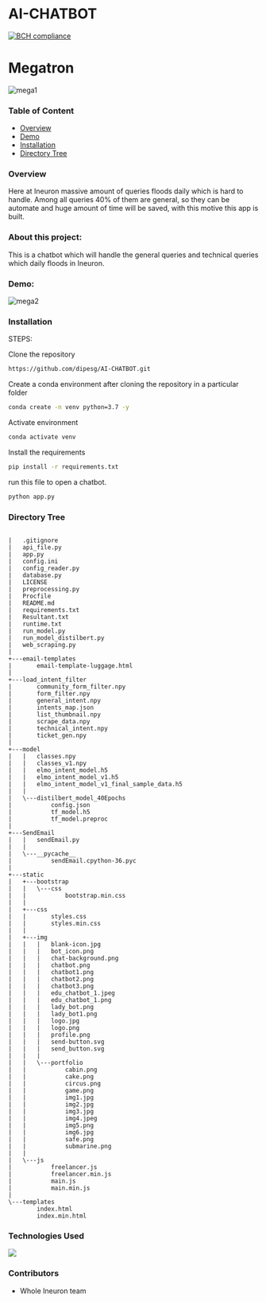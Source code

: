 # AI-CHATBOT
[![BCH compliance](https://bettercodehub.com/edge/badge/dipesg/Movie-Recommendation-System?branch=main)](https://bettercodehub.com/)
# Megatron
![mega1](https://user-images.githubusercontent.com/75604769/165954550-c32c26ec-16d7-40a6-a9ed-0c39f7e63476.png)

### Table of Content
  
  * [Overview](#overview)
  * [Demo](#demo)
  * [Installation](#installation)
  * [Directory Tree](#directory-tree)

### Overview
Here at Ineuron massive amount of queries floods daily which is hard to handle. Among all queries 40% of them are general, so they can be automate and huge amount of time will be saved, with this motive this app is built.
### About this project:
This is a chatbot which will handle the general queries and technical queries which daily floods in Ineuron.

### Demo:
![mega2](https://user-images.githubusercontent.com/75604769/165954056-41863885-6d48-4116-b95d-1b531fc182db.gif)

### Installation
STEPS:

Clone the repository

```bash
https://github.com/dipesg/AI-CHATBOT.git
```
Create a conda environment after cloning the repository in a particular folder

```bash
conda create -n venv python=3.7 -y
```
Activate environment
```bash
conda activate venv
```

Install the requirements
```bash
pip install -r requirements.txt
```

run this file to open a chatbot.
```bash
python app.py
```


### Directory Tree
```

|   .gitignore
|   api_file.py
|   app.py
|   config.ini
|   config_reader.py
|   database.py
|   LICENSE
|   preprocessing.py
|   Procfile
|   README.md
|   requirements.txt
|   Resultant.txt
|   runtime.txt
|   run_model.py
|   run_model_distilbert.py
|   web_scraping.py
|   
+---email-templates
|       email-template-luggage.html
|       
+---load_intent_filter
|       community_form_filter.npy
|       form_filter.npy
|       general_intent.npy
|       intents_map.json
|       list_thumbnail.npy
|       scrape_data.npy
|       technical_intent.npy
|       ticket_gen.npy
|       
+---model
|   |   classes.npy
|   |   classes_v1.npy
|   |   elmo_intent_model.h5
|   |   elmo_intent_model_v1.h5
|   |   elmo_intent_model_v1_final_sample_data.h5
|   |   
|   \---distilbert_model_40Epochs
|           config.json
|           tf_model.h5
|           tf_model.preproc
|           
+---SendEmail
|   |   sendEmail.py
|   |   
|   \---__pycache__
|           sendEmail.cpython-36.pyc
|           
+---static
|   +---bootstrap
|   |   \---css
|   |           bootstrap.min.css
|   |           
|   +---css
|   |       styles.css
|   |       styles.min.css
|   |       
|   +---img
|   |   |   blank-icon.jpg
|   |   |   bot_icon.png
|   |   |   chat-background.png
|   |   |   chatbot.png
|   |   |   chatbot1.png
|   |   |   chatbot2.png
|   |   |   chatbot3.png
|   |   |   edu_chatbot_1.jpeg
|   |   |   edu_chatbot_1.png
|   |   |   lady_bot.png
|   |   |   lady_bot1.png
|   |   |   logo.jpg
|   |   |   logo.png
|   |   |   profile.png
|   |   |   send-button.svg
|   |   |   send_button.svg
|   |   |   
|   |   \---portfolio
|   |           cabin.png
|   |           cake.png
|   |           circus.png
|   |           game.png
|   |           img1.jpg
|   |           img2.jpg
|   |           img3.jpg
|   |           img4.jpeg
|   |           img5.png
|   |           img6.jpg
|   |           safe.png
|   |           submarine.png
|   |           
|   \---js
|           freelancer.js
|           freelancer.min.js
|           main.js
|           main.min.js
|           
\---templates
        index.html
        index.min.html
```

### Technologies Used
![](https://forthebadge.com/images/badges/made-with-python.svg)

### Contributors
- Whole Ineuron team
